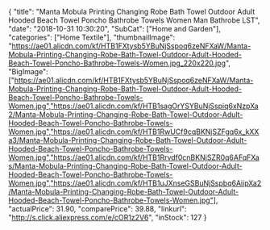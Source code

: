 {
	"title": "Manta Mobula Printing Changing Robe Bath Towel Outdoor Adult Hooded Beach Towel Poncho Bathrobe Towels Women Man Bathrobe LST",
	"date": "2018-10-31 10:30:20",
	"SubCat": ["Home and Garden"],
	"categories": ["Home Textile"],
	"thumbnailImage": "https://ae01.alicdn.com/kf/HTB1FXtysb5YBuNjSspoq6zeNFXaW/Manta-Mobula-Printing-Changing-Robe-Bath-Towel-Outdoor-Adult-Hooded-Beach-Towel-Poncho-Bathrobe-Towels-Women.jpg_220x220.jpg",
	"BigImage": ["https://ae01.alicdn.com/kf/HTB1FXtysb5YBuNjSspoq6zeNFXaW/Manta-Mobula-Printing-Changing-Robe-Bath-Towel-Outdoor-Adult-Hooded-Beach-Towel-Poncho-Bathrobe-Towels-Women.jpg","https://ae01.alicdn.com/kf/HTB1sagOrYSYBuNjSspiq6xNzpXa2/Manta-Mobula-Printing-Changing-Robe-Bath-Towel-Outdoor-Adult-Hooded-Beach-Towel-Poncho-Bathrobe-Towels-Women.jpg","https://ae01.alicdn.com/kf/HTB1RwUCf9cqBKNjSZFgq6x_kXXa3/Manta-Mobula-Printing-Changing-Robe-Bath-Towel-Outdoor-Adult-Hooded-Beach-Towel-Poncho-Bathrobe-Towels-Women.jpg","https://ae01.alicdn.com/kf/HTB1Rrvdf0cnBKNjSZR0q6AFqFXas/Manta-Mobula-Printing-Changing-Robe-Bath-Towel-Outdoor-Adult-Hooded-Beach-Towel-Poncho-Bathrobe-Towels-Women.jpg","https://ae01.alicdn.com/kf/HTB1uJXnseGSBuNjSspbq6AiipXa2/Manta-Mobula-Printing-Changing-Robe-Bath-Towel-Outdoor-Adult-Hooded-Beach-Towel-Poncho-Bathrobe-Towels-Women.jpg"],
	"actualPrice": 31.90,
	"comparePrice": 39.88,
	"linkurl": "http://s.click.aliexpress.com/e/cOR1z2V6",
	"inStock": 127
}
